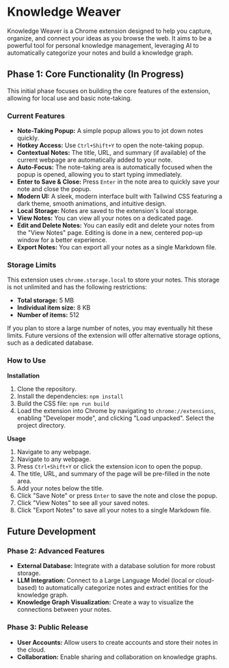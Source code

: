 # Knowledge Weaver

Knowledge Weaver is a Chrome extension designed to help you capture, organize, and connect your ideas as you browse the web. It aims to be a powerful tool for personal knowledge management, leveraging AI to automatically categorize your notes and build a knowledge graph.

## Phase 1: Core Functionality (In Progress)

This initial phase focuses on building the core features of the extension, allowing for local use and basic note-taking.

### Current Features

*   **Note-Taking Popup:** A simple popup allows you to jot down notes quickly.
*   **Hotkey Access:** Use `Ctrl+Shift+Y` to open the note-taking popup.
*   **Contextual Notes:** The title, URL, and summary (if available) of the current webpage are automatically added to your note.
*   **Auto-Focus:** The note-taking area is automatically focused when the popup is opened, allowing you to start typing immediately.
*   **Enter to Save & Close:** Press `Enter` in the note area to quickly save your note and close the popup.
*   **Modern UI:** A sleek, modern interface built with Tailwind CSS featuring a dark theme, smooth animations, and intuitive design.
*   **Local Storage:** Notes are saved to the extension's local storage.
*   **View Notes:** You can view all your notes on a dedicated page.
*   **Edit and Delete Notes:** You can easily edit and delete your notes from the "View Notes" page. Editing is done in a new, centered pop-up window for a better experience.
*   **Export Notes:** You can export all your notes as a single Markdown file.

### Storage Limits

This extension uses `chrome.storage.local` to store your notes. This storage is not unlimited and has the following restrictions:

*   **Total storage:** 5 MB
*   **Individual item size:** 8 KB
*   **Number of items:** 512

If you plan to store a large number of notes, you may eventually hit these limits. Future versions of the extension will offer alternative storage options, such as a dedicated database.

### How to Use

**Installation**

1.  Clone the repository.
2.  Install the dependencies: `npm install`
3.  Build the CSS file: `npm run build`
4.  Load the extension into Chrome by navigating to `chrome://extensions`, enabling "Developer mode", and clicking "Load unpacked". Select the project directory.

**Usage**

1.  Navigate to any webpage.
2.  Navigate to any webpage.
3.  Press `Ctrl+Shift+Y` or click the extension icon to open the popup.
4.  The title, URL, and summary of the page will be pre-filled in the note area.
5.  Add your notes below the title.
6.  Click "Save Note" or press `Enter` to save the note and close the popup.
7.  Click "View Notes" to see all your saved notes.
8.  Click "Export Notes" to save all your notes to a single Markdown file.

## Future Development

### Phase 2: Advanced Features

*   **External Database:** Integrate with a database solution for more robust storage.
*   **LLM Integration:** Connect to a Large Language Model (local or cloud-based) to automatically categorize notes and extract entities for the knowledge graph.
*   **Knowledge Graph Visualization:** Create a way to visualize the connections between your notes.

### Phase 3: Public Release

*   **User Accounts:** Allow users to create accounts and store their notes in the cloud.
*   **Collaboration:** Enable sharing and collaboration on knowledge graphs.
